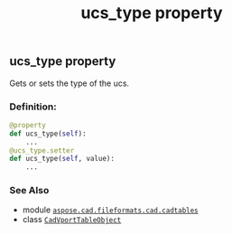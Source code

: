 ﻿---
title: ucs_type property
second_title: Aspose.CAD for Python via .NET API References
description: 
type: docs
weight: 530
url: /python-net/aspose.cad.fileformats.cad.cadtables/cadvporttableobject/ucs_type/
is_root: false
---

## ucs_type property


Gets or sets the type of the ucs.
### Definition:
```python
@property
def ucs_type(self):
    ...
@ucs_type.setter
def ucs_type(self, value):
    ...
```

### See Also
* module [`aspose.cad.fileformats.cad.cadtables`](../../)
* class [`CadVportTableObject`](/cad/python-net/aspose.cad.fileformats.cad.cadtables/cadvporttableobject)
